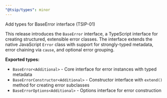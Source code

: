 ```yaml
---
"@tsip/types": minor
---
```


Add types for BaseError interface (TSIP-01)

This release introduces the `BaseError` interface, a TypeScript interface for creating structured, extensible error classes. The interface extends the native JavaScript `Error` class with support for strongly-typed metadata, error chaining via `cause`, and optional error grouping.

**Exported types:**

- `BaseError<Additional>` - Core interface for error instances with typed metadata
- `BaseErrorConstructor<Additional>` - Constructor interface with `extend()` method for creating error subclasses
- `BaseErrorOptions<Additional>` - Options interface for error construction
